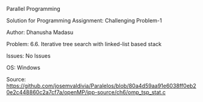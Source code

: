 Parallel Programming

Solution for Programming Assignment: Challenging Problem-1

Author: Dhanusha Madasu

Problem: 6.6. Iterative tree search with linked-list based stack

Issues: No Issues

OS: Windows

Source: https://github.com/josemvaldivia/Paralelos/blob/80a4d59aa91e6038ff0eb20e2c448860c2a7cf7a/openMP/ipp-source/ch6/omp_tsp_stat.c
